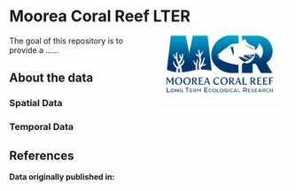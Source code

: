 
<!-- README.md is generated from README.Rmd. Please edit this file and not the README.md file, knit to move changes to the other file -->

# Moorea Coral Reef LTER <a href='http://mcr.lternet.edu/'><img src='ShinyAppMooreaViz/www/mcr_logo.png' align="right" height="138.5" /></a>

The goal of this repository is to provide a ……

## About the data

### Spatial Data

### Temporal Data

## References

**Data originally published in:**
